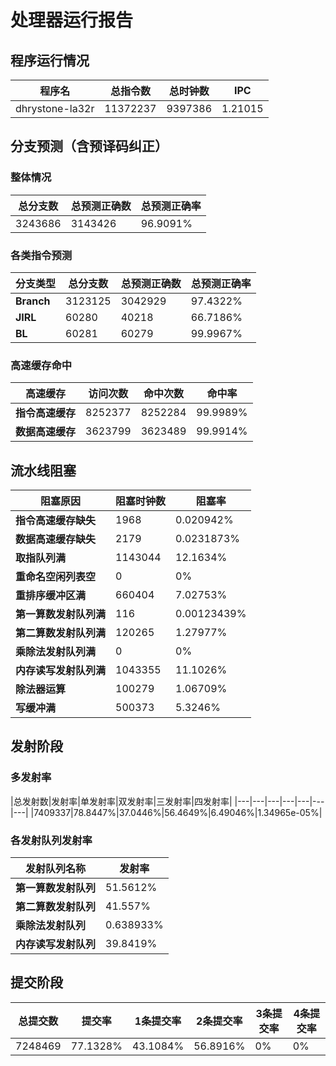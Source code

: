 # 处理器运行报告
## 程序运行情况
|程序名|总指令数|总时钟数|IPC|
|---|---|---|---|
|dhrystone-la32r|11372237|9397386|1.21015|

## 分支预测（含预译码纠正）
### 整体情况
|总分支数|总预测正确数|总预测正确率|
|---|---|---|
|3243686|3143426|96.9091%|

### 各类指令预测
|分支类型|总分支数|总预测正确数|总预测正确率|
|---|---|---|---|
|**Branch**| 3123125 | 3042929 | 97.4322%|
|**JIRL**| 60280 | 40218 | 66.7186%|
|**BL**| 60281 | 60279 | 99.9967%|

### 高速缓存命中
|高速缓存|访问次数|命中次数|命中率|
|---|---|---|---|
|**指令高速缓存**| 8252377 | 8252284 | 99.9989%|
|**数据高速缓存**| 3623799 | 3623489 | 99.9914%|
## 流水线阻塞
|阻塞原因|阻塞时钟数|阻塞率|
|---|---|---|
|**指令高速缓存缺失**| 1968 | 0.020942%|
|**数据高速缓存缺失**| 2179 | 0.0231873%|
|**取指队列满**| 1143044 | 12.1634%|
|**重命名空闲列表空**|0 | 0%|
|**重排序缓冲区满**|660404 | 7.02753%|
|**第一算数发射队列满**|116 | 0.00123439%|
|**第二算数发射队列满**|120265 | 1.27977%|
|**乘除法发射队列满**|0 | 0%|
|**内存读写发射队列满**|1043355 | 11.1026%|
|**除法器运算**|100279 | 1.06709%|
|**写缓冲满**|500373 | 5.3246%|

## 发射阶段
### 多发射率
|总发射数|发射率|单发射率|双发射率|三发射率|四发射率|
|---|---|---|---|---|---|---|
|7409337|78.8447%|37.0446%|56.4649%|6.49046%|1.34965e-05%|

### 各发射队列发射率
|发射队列名称|发射率|
|---|---|
|**第一算数发射队列**|51.5612%|
|**第二算数发射队列**|41.557%|
|**乘除法发射队列**|0.638933%|
|**内存读写发射队列**|39.8419%|

## 提交阶段
|总提交数|提交率|1条提交率|2条提交率|3条提交率|4条提交率|
|---|---|---|---|---|---|
|7248469|77.1328%|43.1084%|56.8916%|0%|0%|
